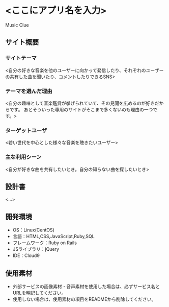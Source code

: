 # <ここにアプリ名を入力>
Music Clue

## サイト概要
### サイトテーマ
<自分の好きな音楽を他のユーザーに向かって発信したり、それぞれのユーザーの共有した曲を聞いたり、コメントしたりできるSNS>

### テーマを選んだ理由
<自分の趣味として音楽鑑賞が挙げられていて、その見聞を広めるのが好きだからです。
あとそういった専用のサイトがそこまで多くないのも理由の一つです。>

### ターゲットユーザ
<若い世代を中心とした様々な音楽を聴きたいユーザー>

### 主な利用シーン
<自分が好きな曲を共有したいとき。自分の知らない曲を探したいとき>

## 設計書
<...>

## 開発環境
- OS：Linux(CentOS)
- 言語：HTML,CSS,JavaScript,Ruby,SQL
- フレームワーク：Ruby on Rails
- JSライブラリ：jQuery
- IDE：Cloud9

## 使用素材
- 外部サービスの画像素材・音声素材を使用した場合は、必ずサービス名とURLを明記してください。
- 使用しない場合は、使用素材の項目をREADMEから削除してください。